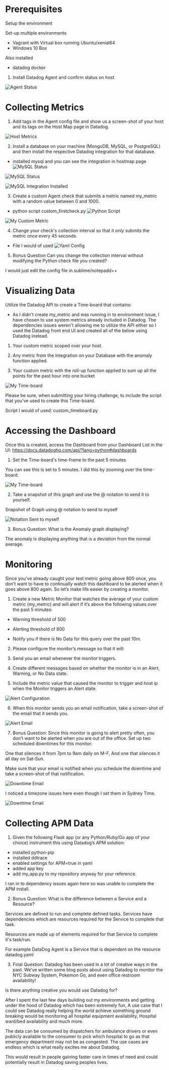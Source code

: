 Prerequisites
==

Setup the environment

Set-up multiple environments

- Vagrant with Virtual box running Ubuntu/xenial64
- Windows 10 Box

Also installed 

- datadog docker

1. Install Datadog Agent and confirm status on host

![Agent Status](https://i.imgur.com/3VGA69k.png)

Collecting Metrics
==

1. Add tags in the Agent config file and show us a screen-shot of your host and its tags on the Host Map page in Datadog.

![Host Metrics](https://i.imgur.com/yjqOHaV.png)


2. Install a database on your machine (MongoDB, MySQL, or PostgreSQL) and then install the respective Datadog integration for that database.

- installed mysql and you can see the integration in hostmap page
![MySQL Status](https://i.imgur.com/bVNTWSn.png)

![MySQL Status](https://imgur.com/NOrkg4w)

![MySQL Integration Installed](https://i.imgur.com/YwrGSOQ.png)

3. Create a custom Agent check that submits a metric named my_metric with a random value between 0 and 1000.

- python script custom_firstcheck.py
![Python Script](https://i.imgur.com/Inzymim.png)

![My Custom Metric](https://imgur.com/Z3qFmPz)


4. Change your check's collection interval so that it only submits the metric once every 45 seconds.

- File I would of used
![Yaml Config](https://i.imgur.com/F9oEj96.png)

5. Bonus Question Can you change the collection interval without modifying the Python check file you created?

I would just edit the config file in sublime/notepadd++


Visualizing Data
==

Utilize the Datadog API to create a Time-board that contains:

- As I didn't create my_metric and was running in to environment issue, I have chosen to use system metrics already included in Datadog. The dependencies issues weren't allowing me to utilize the API either so I used the Datadog front end UI and created all of the below using Datadog instead.

1. Your custom metric scoped over your host.

2. Any metric from the Integration on your Database with the anomaly function applied.

3. Your custom metric with the roll-up function applied to sum up all the points for the past hour into one bucket

![My Time-board](https://i.imgur.com/ofCNBZl.png)

Please be sure, when submitting your hiring challenge, to include the script that you've used to create this Time-board.

Script I would of used: custom_timeboard.py

Accessing the Dashboard
==

Once this is created, access the Dashboard from your Dashboard List in the UI: https://docs.datadoghq.com/api/?lang=python#dashboards

1. Set the Time-board's time-frame to the past 5 minutes

You can see this is set to 5 minutes. I did this by zooming over the time-board.

![My Time-board](https://i.imgur.com/ofCNBZl.png)

2. Take a snapshot of this graph and use the @ notation to send it to yourself.

Snapshot of Graph using @ notation to send to myself

![Notation Sent to myself](https://i.imgur.com/D7FQmlz.png)

3. Bonus Question: What is the Anomaly graph displaying?

The anomaly is displaying anything that is a deviation from the normal average.

Monitoring 
==

Since you’ve already caught your test metric going above 800 once, you don’t want to have to continually watch this dashboard to be alerted when it goes above 800 again. So let’s make life easier by creating a monitor.

1. Create a new Metric Monitor that watches the average of your custom metric (my_metric) and will alert if it’s above the following values over the past 5 minutes:

- Warning threshold of 500

- Alerting threshold of 800

- Notify you if there is No Data for this query over the past 10m.


2. Please configure the monitor’s message so that it will:

3. Send you an email whenever the monitor triggers.

4. Create different messages based on whether the monitor is in an Alert, Warning, or No Data state.

5. Include the metric value that caused the monitor to trigger and host ip when the Monitor triggers an Alert state.

![Alert Configuration](https://i.imgur.com/FL6yTfe.png)

6. When this monitor sends you an email notification, take a screen-shot of the email that it sends you.

![Alert Email](https://i.imgur.com/Sf2oaD0.png)

7. Bonus Question: Since this monitor is going to alert pretty often, you don’t want to be alerted when you are out of the office. Set up two scheduled downtimes for this monitor:

One that silences it from 7pm to 9am daily on M-F,
And one that silences it all day on Sat-Sun.

Make sure that your email is notified when you schedule the downtime and take a screen-shot of that notification.

![Downtime Email](https://i.imgur.com/yzqPydH.png)

I noticed a timezone issues here even though I set them in Sydney Time.

![Downtime Email](https://i.imgur.com/6urZNr8.png)

Collecting APM Data
==

1. Given the following Flask app (or any Python/Ruby/Go app of your choice) instrument this using Datadog’s APM solution:

- installed python-pip
- installed ddtrace
- enabled settings for APM=true in yaml
- added app key
- add my_app.py to my repository anyway for your reference.

I ran in to dependency issues again here so was unable to complete the APM install.

2. Bonus Question: What is the difference between a Service and a Resource?

Services are defined to run and complete defined tasks. Services have dependencies which are resources required for the Service to complete that task.

Resources are made up of elements required for that Service to complete it's task/run.

For example DataDog Agent is a Service that is dependent on the resource datadog.yaml


3. Final Question:
Datadog has been used in a lot of creative ways in the past. We’ve written some blog posts about using Datadog to monitor the NYC Subway System, Pokemon Go, and even office restroom availability!

Is there anything creative you would use Datadog for?

After I spent the last few days building out my environments and getting under the hood of Datadog which has been extremely fun, A use case that I could see Datadog really helping the world achieve something ground breaking would be monitoring all hospital equipment availability, Hospital ward/bed availability and much more.

The data can be consumed by dispatchers for ambulance drivers or even publicly available to the consumer to pick which hospital to go as that emergency department may not be as congested. The use cases are endless which is what really excites me about Datadog.

This would result in people gaining faster care in times of need and could potentially result in Datadog saving peoples lives.


